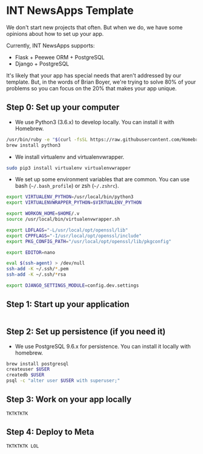 # INT NewsApps Template
We don't start new projects that often. But when we do, we have some opinions about how to set up your app.

Currently, INT NewsApps supports:
* Flask + Peewee ORM + PostgreSQL
* Django + PostgreSQL

It's likely that your app has special needs that aren't addressed by our template. But, in the words of Brian Boyer, we're trying to solve 80% of your problems so you can focus on the 20% that makes your app unique.

## Step 0: Set up your computer

* We use Python3 (3.6.x) to develop locally. You can install it with Homebrew.
```bash
/usr/bin/ruby -e "$(curl -fsSL https://raw.githubusercontent.com/Homebrew/install/master/install)"
brew install python3
```

* We install virtualenv and virtualenvwrapper.
```bash
sudo pip3 install virtualenv virtualenvwrapper
```

* We set up some environment variables that are common. You can use bash (`~/.bash_profile`) or zsh (`~/.zshrc`).
```bash
export VIRTUALENV_PYTHON=/usr/local/bin/python3
export VIRTUALENVWRAPPER_PYTHON=$VIRTUALENV_PYTHON

export WORKON_HOME=$HOME/.v
source /usr/local/bin/virtualenvwrapper.sh

export LDFLAGS="-L/usr/local/opt/openssl/lib"
export CPPFLAGS="-I/usr/local/opt/openssl/include"
export PKG_CONFIG_PATH="/usr/local/opt/openssl/lib/pkgconfig"

export EDITOR=nano

eval $(ssh-agent) > /dev/null
ssh-add -K ~/.ssh/*.pem
ssh-add -K ~/.ssh/*rsa

export DJANGO_SETTINGS_MODULE=config.dev.settings
```


## Step 1: Start up your application
```bash

```

## Step 2: Set up persistence (if you need it)
* We use PostgreSQL 9.6.x for persistence. You can install it locally with homebrew.
```bash
brew install postgresql
createuser $USER
createdb $USER
psql -c "alter user $USER with superuser;"
```

## Step 3: Work on your app locally
```
TKTKTKTK
```
## Step 4: Deploy to Meta
```
TKTKTKTK LOL
```
